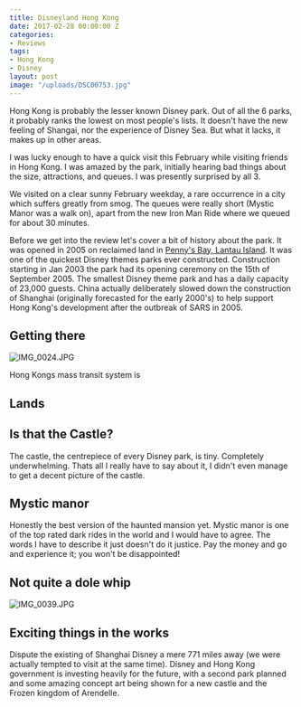 ```yaml
---
title: Disneyland Hong Kong
date: 2017-02-28 00:00:00 Z
categories:
- Reviews
tags:
- Hong Kong
- Disney
layout: post
image: "/uploads/DSC00753.jpg"
---
```


Hong Kong is probably the lesser known Disney park. Out of all the 6 parks, it probably ranks the lowest on most people's lists. It doesn't have the new feeling of Shangai, nor the experience of Disney Sea. But what it lacks, it makes up in other areas.

I was lucky enough to have a quick visit this February while visiting friends in Hong Kong. I was amazed by the park, initially hearing bad things about the size, attractions, and queues. I was presently surprised by all 3.

We visited on a clear sunny February weekday, a rare occurrence in a city which suffers greatly from smog. The queues were really short (Mystic Manor was a walk on), apart from the new Iron Man Ride where we queued for about 30 minutes.

Before we get into the review let's cover a bit of history about the park. It was opened in 2005 on reclaimed land in [Penny's Bay, Lantau Island](https://www.google.co.uk/maps/place/Penny's\+Bay\+Hwy,\+Hong\+Kong/@22.3166186,114.0463596,3050m/data=!3m1!1e3!4m5!3m4!1s0x3403fc3d918a96ab:0xe1a157c9e810c02a!8m2!3d22.329117!4d114.032886). It was one of the quickest Disney themes parks ever constructed. Construction starting in Jan 2003 the park had its opening ceremony on the 15th of September 2005. The smallest Disney theme park and has a daily capacity of 23,000 guests. China actually deliberately slowed down the construction of Shanghai (originally forecasted for the early 2000's) to help support Hong Kong's development after the outbreak of SARS in 2005.

## Getting there

![IMG_0024.JPG](/uploads/IMG_0024.JPG)

Hong Kongs mass transit system is 

## Lands

## Is that the Castle?

The castle, the centrepiece of every Disney park, is tiny. Completely underwhelming. Thats all I really have to say about it, I didn't even manage to get a decent picture of the castle.

## Mystic manor

Honestly the best version of the haunted mansion yet. Mystic manor is one of the top rated dark rides in the world and I would have to agree. The words I have to describe it just doesn't do it justice. Pay the money and go and experience it; you won't be disappointed!

## Not quite a dole whip

![IMG_0039.JPG](/uploads/IMG_0039.JPG)

## Exciting things in the works

Dispute the existing of Shanghai Disney a mere 771 miles away (we were actually tempted to visit at the same time). Disney and Hong Kong government is investing heavily for the future, with a second park planned and some amazing concept art being shown for a new castle and the Frozen kingdom of Arendelle.